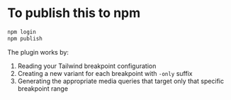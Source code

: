 # To publish this to npm

```bash
npm login
npm publish
```

The plugin works by:

1. Reading your Tailwind breakpoint configuration
2. Creating a new variant for each breakpoint with `-only` suffix
3. Generating the appropriate media queries that target only that specific breakpoint range
